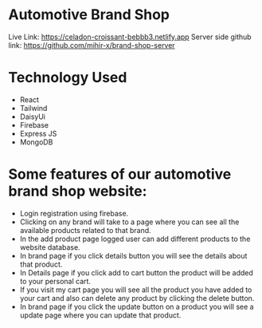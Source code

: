 # Automotive Brand Shop 

Live Link: https://celadon-croissant-bebbb3.netlify.app
Server side github link: https://github.com/mihir-x/brand-shop-server


# Technology Used

- React
- Tailwind
- DaisyUi
- Firebase
- Express JS
- MongoDB


# Some features of our automotive brand shop website:

- Login registration using firebase.
- Clicking on any brand will take to a page where you can see all the available products related to that brand.
- In the add product page logged user can add different products to the website database.
- In brand page if you click details button you will see the details about that product.
- In Details page if you click add to cart button the product will be added to your personal cart.
- If you visit my cart page you will see all the product you have added to your cart and also can delete any product by clicking the delete button.
- In brand page if you click the update button on a product you will see a update page where you can update that product.
